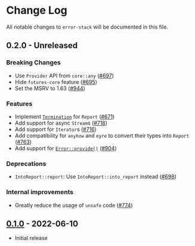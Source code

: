 # Change Log

All notable changes to `error-stack` will be documented in this file.

## 0.2.0 - Unreleased

### Breaking Changes

- Use `Provider` API from `core::any` ([#697](https://github.com/hashintel/hash/pull/697))
- Hide `futures-core` feature ([#695](https://github.com/hashintel/hash/pull/695))
- Set the MSRV to 1.63 ([#944](https://github.com/hashintel/hash/pull/944))

### Features

- Implement [`Termination`](https://doc.rust-lang.org/stable/std/process/trait.Termination.html) for `Report` ([#671](https://github.com/hashintel/hash/pull/671))
- Add support for async `Stream`s ([#718](https://github.com/hashintel/hash/pull/718))
- Add support for `Iterator`s ([#716](https://github.com/hashintel/hash/pull/716))
- Add compatibility for `anyhow` and `eyre` to convert their types into `Report` ([#763](https://github.com/hashintel/hash/pull/763))
- Add support for [`Error::provide()`](https://doc.rust-lang.org/nightly/std/error/trait.Error.html#method.provide) ([#904](https://github.com/hashintel/hash/pull/904))

### Deprecations

- `IntoReport::report`: Use `IntoReport::into_report` instead ([#698](https://github.com/hashintel/hash/pull/698))

### Internal improvements

- Greatly reduce the usage of `unsafe` code ([#774](https://github.com/hashintel/hash/pull/774))

## [0.1.0](https://github.com/hashintel/hash/tree/d14efbc38559fc38d36e03ebdd499b44cb80c668/packages/libs/error-stack) - 2022-06-10

- Initial release
